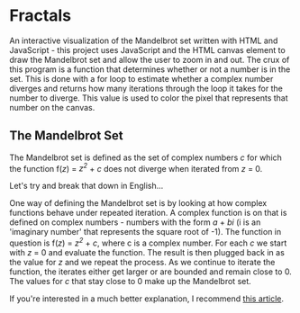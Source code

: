 # Fractals
An interactive visualization of the Mandelbrot set written with HTML and JavaScript - this project uses JavaScript and the HTML canvas element to draw the Mandelbrot set and allow the user to zoom in and out. The crux of this program is a function that determines whether or not a number is in the set. This is done with a for loop to estimate whether a complex number diverges and returns how many iterations through the loop it takes for the number to diverge. This value is used to color the pixel that represents that number on the canvas.

## The Mandelbrot Set
The Mandelbrot set is  defined as the set of complex numbers *c* for which the function f(*z*) = *z<sup>2</sup>* + *c* does not diverge when iterated from *z* = 0.

Let's try and break that down in English...

One way of defining the Mandelbrot set is by looking at how complex functions behave under repeated iteration. A complex function is on that is defined on complex numbers - numbers with the form *a* + *bi* (i is an 'imaginary number' that represents the square root of -1). The function in question is f(*z*) = *z<sup>2</sup>* + *c*, where c is a complex number. For each *c* we start with *z* = 0 and evaluate the function. The result is then plugged back in as the value for *z* and we repeat the process. As we continue to iterate the function, the iterates either get larger or are bounded and remain close to 0. The values for *c* that stay close to 0 make up the Mandelbrot set.

If you're interested in a much better explanation, I recommend [this article](https://blogs.scientificamerican.com/roots-of-unity/a-few-of-my-favorite-spaces-the-mandelbrot-set/).
